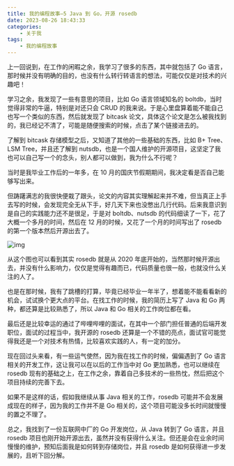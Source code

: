 ```yaml
---
title: 我的编程故事—5 Java 到 Go，开源 rosedb
date: 2023-08-26 18:43:33
categories:
    - 关于我
tags:
    - 我的编程故事
---
```


上一回说到，在工作的闲暇之余，我学习了很多的东西，其中就包括了 Go 语言，那时候并没有明确的目的，也没有什么转行转语言的想法，可能仅仅是对技术的兴趣吧！

学习之余，我发现了一些有意思的项目，比如 Go 语言领域知名的 boltdb，当时觉得非常的牛逼，特别是对还只会 CRUD 的我来说。于是心里盘算着能不能自己也写一个类似的东西，然后就发现了 bitcask 论文，具体这个论文是怎么被我找到的，我已经记不清了，可能是随便搜索的时候，点击了某个链接进去的。

了解到 bitcask 存储模型之后，又知道了其他的一些基础的东西，比如 B+ Tree、LSM Tree，并且还了解到 nutsdb，也是一个国人维护的开源项目，这坚定了我也可以自己写一个的念头，别人都可以做到，我为什么不行呢？

当时是我毕业工作后的一年多，在 10 月的国庆节假期期间，我决定看是否自己能够写出来。

但踌躇满志的我很快便栽了跟头，论文的内容其实理解起来并不难，但当真正上手去写的时候，会发现完全无从下手，好几天下来也没憋出几行代码。后来我意识到是自己的实践能力还不是很足，于是对 boltdb、nutsdb 的代码细读了一下，花了大概一个多月的时间，然后在 12 月的时候，又花了一个月的时间写出了 rosedb 的第一个版本然后开源出去了。



![img](https://pic2.zhimg.com/80/v2-78bffb093b87744c089b7e56d84ddda9_1440w.webp)

从这个图也可以看到其实 rosedb 就是从 2020 年底开始的，当然那时候开源出去，并没有什么影响力，仅仅是觉得有趣而已，代码质量也很一般，也就没什么关注的人了。

也是在那时候，我有了跳槽的打算，毕竟已经毕业一年半了，想着能不能看看新的机会，试试换个更大点的平台。在找工作的时候，我的简历上写了 Java 和 Go 两种，都还算是比较熟悉了，所以 Java 和 Go 相关的工作岗位都在看。

最后还是比较幸运的通过了哔哩哔哩的面试，在其中一个部门担任普通的后端开发职位，面试的过程当中，我开源的 rosedb 还算是一个不错的亮点，面试官可能觉得我还是一个对技术有热情，比较喜欢实践的人，有一定的加分。

现在回过头来看，有一些运气使然，因为我在找工作的时候，偏偏遇到了 Go 语言相关的开发工作，这让我可以在以后的工作当中对 Go 更加熟悉，也可以继续在 rosedb 现有的基础之上，在工作之余，靠着自己多技术的一些热忱，然后把这个项目持续的完善下去。

如果不是这样的话，假如我继续从事 Java 相关的工作，rosedb 可能并不会发展成现在的样子，因为我的工作并不是 Go 相关的，这个项目可能没多长时间就慢慢的置之不理了。

总之，我找到了一份互联网中厂的 Go 开发岗位，从 Java 转到了 Go 语言，并且 rosedb 项目也刚开始开源出去，虽然并没有获得什么关注。但还是会在业余时间慢慢的维护，预知后面我是如何转到存储岗位，并且 rosedb 是如何获得进一步发展的，且听下回分解。
